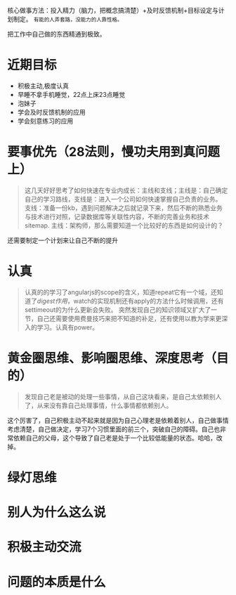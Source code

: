 
核心做事方法：投入精力（脑力，把概念搞清楚）+及时反馈机制+目标设定与计划制定。
`有能的人弄套路，没能力的人靠性格。`

把工作中自己做的东西精通到极致。

# 近期目标
- 积极主动,极度认真
- 早睡不拿手机睡觉，22点上床23点睡觉
- 泡妹子
- 学会及时反馈机制的应用
- 学会刻意练习的应用


# 要事优先（28法则，慢功夫用到真问题上）
> 这几天好好思考了如何快速在专业内成长：主线和支线；主线是：自己确定自己的学习路线，支线是：进入一个公司如何快速掌握自己负责的业务。
支线：准备一份kb，遇到问题解决之后就记录下来，然后不断的熟悉业务与技术进行对照，记录数据库等关联性内容，不断的完善业务和技术sitemap.
主线：架构师，那么需要知道一个比较好的东西是如何设计的？


还需要制定一个计划来让自己不断的提升

# 认真
> 认真的的学习了angularjs的scope的含义，知道repeat它有一个域，还知道了$digest作用，$watch的实现机制还有apply的方法什么时候调用，还有settimeout的为什么更新会失败。
突然发现自己的知识领域又扩大了一节，自己还需要使用费曼技巧来把不知道的补足，还有使用以教为学来更深入的学习。认真有power。


# 黄金圈思维、影响圈思维、深度思考（目的）
> 发现自己老是被动的处理一些事情，从自己这块看来，是自己太依赖别人了，从来没有靠自己处理事情，什么事情都依赖别人。

这个厉害了，自己积极主动不起来就是因为自己心理老是依赖着别人，自己做事情考虑清楚，自己做决定，学习7个习惯里面的前三个，突破自己的障碍。自己也非常依赖自己的父母，这个导致了自己老是处于一个比较低能量的状态。哈哈，改掉。

# 绿灯思维
# 别人为什么这么说
# 积极主动交流
# 问题的本质是什么
